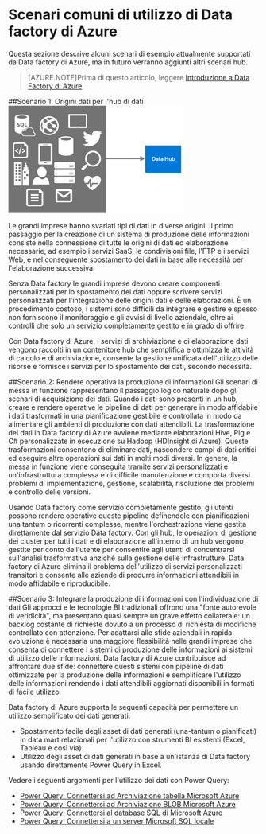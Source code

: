 <properties 
	pageTitle="Scenari comuni di utilizzo di Data factory di Azure" 
	description="Informazioni su alcuni scenari comuni di utilizzo del servizio Data factory di Azure." 
	services="data-factory" 	
	documentationCenter="" 
	authors="spelluru" 
	manager="jhubbard" 
	editor="monicar"/>

<tags 
	ms.service="data-factory" 
	ms.workload="data-services" 
	ms.tgt_pltfrm="na" 
	ms.devlang="na" 
	ms.topic="article" 
	ms.date="09/22/2015" 
	ms.author="spelluru"/>

# Scenari comuni di utilizzo di Data factory di Azure
Questa sezione descrive alcuni scenari di esempio attualmente supportati da Data factory di Azure, ma in futuro verranno aggiunti altri scenari hub.

> [AZURE.NOTE]Prima di questo articolo, leggere [Introduzione a Data Factory di Azure][datafactory-introduction].

##Scenario 1: Origini dati per l'hub di dati
![Origine dell'hub di dati][image-data-factory-introduction-secenario1-source-datahub]

Le grandi imprese hanno svariati tipi di dati in diverse origini. Il primo passaggio per la creazione di un sistema di produzione delle informazioni consiste nella connessione di tutte le origini di dati ed elaborazione necessarie, ad esempio i servizi SaaS, le condivisioni file, l'FTP e i servizi Web, e nel conseguente spostamento dei dati in base alle necessità per l'elaborazione successiva.

Senza Data factory le grandi imprese devono creare componenti personalizzati per lo spostamento dei dati oppure scrivere servizi personalizzati per l'integrazione delle origini dati e delle elaborazioni. È un procedimento costoso, i sistemi sono difficili da integrare e gestire e spesso non forniscono il monitoraggio e gli avvisi di livello aziendale, oltre ai controlli che solo un servizio completamente gestito è in grado di offrire.
  
Con Data factory di Azure, i servizi di archiviazione e di elaborazione dati vengono raccolti in un contenitore hub che semplifica e ottimizza le attività di calcolo e di archiviazione, consente la gestione unificata dell'utilizzo delle risorse e fornisce i servizi per lo spostamento dei dati, secondo necessità.

##Scenario 2: Rendere operativa la produzione di informazioni
Gli scenari di messa in funzione rappresentano il passaggio logico naturale dopo gli scenari di acquisizione dei dati. Quando i dati sono presenti in un hub, creare e rendere operative le pipeline di dati per generare in modo affidabile i dati trasformati in una pianificazione gestibile e controllata in modo da alimentare gli ambienti di produzione con dati attendibili. La trasformazione dei dati in Data factory di Azure avviene mediante elaborazioni Hive, Pig e C# personalizzate in esecuzione su Hadoop (HDInsight di Azure). Queste trasformazioni consentono di eliminare dati, nascondere campi di dati critici ed eseguire altre operazioni sui dati in molti modi diversi. In genere, la messa in funzione viene conseguita tramite servizi personalizzati e un'infrastruttura complessa e di difficile manutenzione e comporta diversi problemi di implementazione, gestione, scalabilità, risoluzione dei problemi e controllo delle versioni.
  
Usando Data factory come servizio completamente gestito, gli utenti possono rendere operative queste pipeline definendole con pianificazioni una tantum o ricorrenti complesse, mentre l'orchestrazione viene gestita direttamente dal servizio Data factory. Con gli hub, le operazioni di gestione dei cluster per tutti i dati e di elaborazione all'interno di un hub vengono gestite per conto dell'utente per consentire agli utenti di concentrarsi sull'analisi trasformativa anziché sulla gestione delle infrastrutture. Data factory di Azure elimina il problema dell'utilizzo di servizi personalizzati transitori e consente alle aziende di produrre informazioni attendibili in modo affidabile e riproducibile.


##Scenario 3: Integrare la produzione di informazioni con l'individuazione di dati
Gli approcci e le tecnologie BI tradizionali offrono una "fonte autorevole di veridicità", ma presentano quasi sempre un grave effetto collaterale: un backlog costante di richieste dovuto a un processo di richiesta di modifiche controllato con attenzione. Per adattarsi alle sfide aziendali in rapida evoluzione è necessaria una maggiore flessibilità nelle grandi imprese che consenta di connettere i sistemi di produzione delle informazioni ai sistemi di utilizzo delle informazioni. Data factory di Azure contribuisce ad affrontare due sfide: connettere questi sistemi con pipeline di dati ottimizzate per la produzione delle informazioni e semplificare l'utilizzo delle informazioni rendendo i dati attendibili aggiornati disponibili in formati di facile utilizzo.
  
Data factory di Azure supporta le seguenti capacità per permettere un utilizzo semplificato dei dati generati:

- Spostamento facile degli asset di dati generati (una-tantum o pianificati) in data mart relazionali per l'utilizzo con strumenti BI esistenti (Excel, Tableau e così via).
- Utilizzo degli asset di dati generati in base a un'istanza di Data factory usando direttamente Power Query in Excel.

Vedere i seguenti argomenti per l'utilizzo dei dati con Power Query:

- [Power Query: Connettersi ad Archiviazione tabella Microsoft Azure][Power-Query-Azure-Table]
- [Power Query: Connettersi ad Archiviazione BLOB Microsoft Azure][Power-Query-Azure-Blob]
- [Power Query: Connettersi al database SQL di Microsoft Azure][Power-Query-Azure-SQL]
- [Power Query: Connettersi a un server Microsoft SQL locale][Power-Query-OnPrem-SQL] 


[Power-Query-Azure-Table]: http://office.microsoft.com/en-001/excel-help/connect-to-microsoft-azuretable-storage-HA104122607.aspx
[Power-Query-Azure-Blob]: http://office.microsoft.com/en-001/excel-help/connect-to-microsoft-azure-blob-storage-HA104113447.aspx
[Power-Query-Azure-SQL]: http://office.microsoft.com/en-001/excel-help/connect-to-a-microsoft-azure-sql-database-HA104019809.aspx
[Power-Query-OnPrem-SQL]: http://office.microsoft.com/en-001/excel-help/connect-to-a-sql-server-database-HA104019808.aspx

[copy-data-with-adf]: http://azure.microsoft.com/documentation/articles/data-factory-copy-activity/
[use-pig-hive]: http://azure.microsoft.com/documentation/articles/data-factory-pig-hive-activities/
[run-map-reduce]: http://azure.microsoft.com/documentation/articles/data-factory-map-reduce/
[azure-ml-adf]: http://azure.microsoft.com/documentation/articles/data-factory-create-predictive-pipelines/

[msdn-stored-procedure-activity]: https://msdn.microsoft.com/library/dn912649.aspx

[adf-tutorial]: data-factory-tutorial.md
[datafactory-getstarted]: data-factory-get-started.md
[datafactory-introduction]: data-factory-introduction.md

[image-data-factory-introduction-secenario1-source-datahub]: ./media/data-factory-common-scenarios/Scenario1SourceDataHub.png

[image-data-factory-introduction-secenario2-operationalize-infoproduction]: ./media/data-factory-common-scenarios/Scenario2-OperationalizeInformationProduction.png



 

<!---HONumber=Sept15_HO4-->